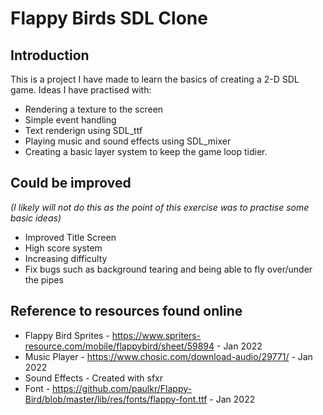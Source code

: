 # Flappy Birds SDL Clone
## Introduction
This is a project I have made to learn the basics of creating a 2-D SDL game. 
Ideas I have practised with: 
- Rendering a texture to the screen
- Simple event handling
- Text renderign using SDL_ttf
- Playing music and sound effects using SDL_mixer
- Creating a basic layer system to keep the game loop tidier.

## Could be improved
_(I likely will not do this as the point of this exercise was to practise some basic ideas)_
- Improved Title Screen
- High score system
- Increasing difficulty
- Fix bugs such as background tearing and being able to fly over/under the pipes

## Reference to resources found online
- Flappy Bird Sprites - https://www.spriters-resource.com/mobile/flappybird/sheet/59894 - Jan 2022
- Music Player - https://www.chosic.com/download-audio/29771/ - Jan 2022
- Sound Effects - Created with sfxr
- Font - https://github.com/paulkr/Flappy-Bird/blob/master/lib/res/fonts/flappy-font.ttf - Jan 2022